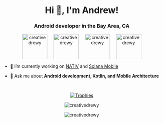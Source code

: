 <h1 align="center">Hi 👋, I'm Andrew!</h1>
<h3 align="center">Android developer in the Bay Area, CA</h3>

<p align="center">
<a href="https://twitter.com/creativedrewy" target="blank"><img align="center" src="https://cdn.jsdelivr.net/npm/simple-icons@3.0.1/icons/twitter.svg" alt="creativedrewy" height="80" width="80" /></a>&nbsp;&nbsp;&nbsp;&nbsp;
<a href="https://www.tiktok.com/@creativedrewy" target="blank"><img align="center" src="https://cdn.jsdelivr.net/npm/simple-icons@3.0.1/icons/tiktok.svg" alt="creativedrewy" height="80" width="80" /></a>&nbsp;&nbsp;&nbsp;&nbsp;
<a href="https://linkedin.com/in/creativedrewy" target="blank"><img align="center" src="https://cdn.jsdelivr.net/npm/simple-icons@3.0.1/icons/linkedin.svg" alt="creativedrewy" height="80" width="80" /></a>&nbsp;&nbsp;&nbsp;&nbsp;
<a href="https://www.youtube.com/c/creativedrewy" target="blank"><img align="center" src="https://cdn.jsdelivr.net/npm/simple-icons@3.0.1/icons/youtube.svg" alt="creativedrewy" height="80" width="80" /></a>
</p>

- 🔭  I’m currently working on [NATIV](https://play.google.com/store/apps/details?id=com.creativedrewy.nativ) and [Solana Mobile](https://solanamobile.com/)

- 💬  Ask me about **Android development, Kotlin, and Mobile Architecture**

<br />

<div align="center">

[![Trophies](https://github-profile-trophy.vercel.app/?username=ryo-ma&theme=onestar&margin-w=10&column=4)](https://github.com/creativedrewy)

</div>

<p align="center"><img src="https://github-readme-stats.vercel.app/api?username=creativedrewy&show_icons=true" alt="creativedrewy" /></p>
<p align="center"><img src="https://komarev.com/ghpvc/?username=creativedrewy" alt="creativedrewy" /></p>
